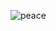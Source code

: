 ![peace](https://user-images.githubusercontent.com/100073245/158120102-7f18b4fa-90da-4ee3-98b3-e906362f20ea.png)
